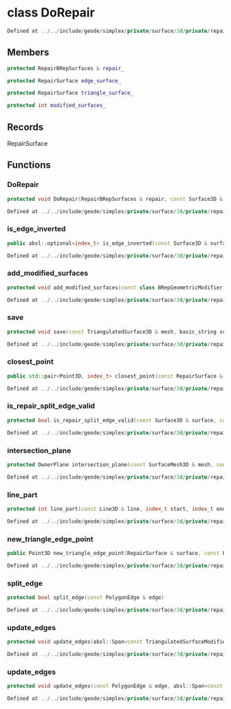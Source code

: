 # class DoRepair

```cpp
Defined at ../../include/geode/simplex/private/surface/3d/private/repair_brep_surfaces.h#582
```

## Members

```cpp
protected RepairBRepSurfaces & repair_

```

```cpp
protected RepairSurface edge_surface_

```

```cpp
protected RepairSurface triangle_surface_

```

```cpp
protected int modified_surfaces_

```



## Records

RepairSurface



## Functions

### DoRepair

```cpp
protected void DoRepair(RepairBRepSurfaces & repair, const Surface3D & edge_surface, const PolygonEdge & edge, const Surface3D & triangle_surface, int triangle_edges)
```

```cpp
Defined at ../../include/geode/simplex/private/surface/3d/private/repair_brep_surfaces.h#604
```

### is_edge_inverted

```cpp
public absl::optional<index_t> is_edge_inverted(const Surface3D & surface, const PolygonEdge & edge)
```

```cpp
Defined at ../../include/geode/simplex/private/surface/3d/private/repair_brep_surfaces.h#619
```

### add_modified_surfaces

```cpp
protected void add_modified_surfaces(const class BRepGeometricModifier::BRepSplitPolygonEdgeInfo & output)
```

```cpp
Defined at ../../include/geode/simplex/private/surface/3d/private/repair_brep_surfaces.h#675
```

### save

```cpp
protected void save(const TriangulatedSurface3D & mesh, basic_string suffix)
```

```cpp
Defined at ../../include/geode/simplex/private/surface/3d/private/repair_brep_surfaces.h#685
```

### closest_point

```cpp
public std::pair<Point3D, index_t> closest_point(const RepairSurface & surface, const PolygonEdge & edge)
```

```cpp
Defined at ../../include/geode/simplex/private/surface/3d/private/repair_brep_surfaces.h#699
```

### is_repair_split_edge_valid

```cpp
protected bool is_repair_split_edge_valid(const Surface3D & surface, const PolygonEdge & edge, const Point3D & point)
```

```cpp
Defined at ../../include/geode/simplex/private/surface/3d/private/repair_brep_surfaces.h#715
```

### intersection_plane

```cpp
protected OwnerPlane intersection_plane(const SurfaceMesh3D & mesh, const PolygonEdge & edge, const Point3D & opposite)
```

```cpp
Defined at ../../include/geode/simplex/private/surface/3d/private/repair_brep_surfaces.h#741
```

### line_part

```cpp
protected int line_part(const Line3D & line, index_t start, index_t end)
```

```cpp
Defined at ../../include/geode/simplex/private/surface/3d/private/repair_brep_surfaces.h#754
```

### new_triangle_edge_point

```cpp
public Point3D new_triangle_edge_point(RepairSurface & surface, const PolygonEdge & edge)
```

```cpp
Defined at ../../include/geode/simplex/private/surface/3d/private/repair_brep_surfaces.h#801
```

### split_edge

```cpp
protected bool split_edge(const PolygonEdge & edge)
```

```cpp
Defined at ../../include/geode/simplex/private/surface/3d/private/repair_brep_surfaces.h#863
```

### update_edges

```cpp
protected void update_edges(absl::Span<const TriangulatedSurfaceModifier3D::PolygonEdgeMapping> mappings)
```

```cpp
Defined at ../../include/geode/simplex/private/surface/3d/private/repair_brep_surfaces.h#894
```

### update_edges

```cpp
protected void update_edges(const PolygonEdge & edge, absl::Span<const TriangulatedSurfaceModifier3D::PolygonEdgeMapping> mappings)
```

```cpp
Defined at ../../include/geode/simplex/private/surface/3d/private/repair_brep_surfaces.h#904
```




